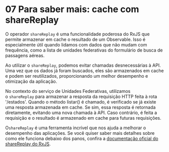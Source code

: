 # 07 Para saber mais: cache com shareReplay

O operador `shareReplay` é uma funcionalidade poderosa do RxJS que permite armazenar em cache o resultado de um Observable. Isso é especialmente útil quando lidamos com dados que não mudam com frequência, como a lista de unidades federativas do formulário de busca de passagens aéreas.

Ao utilizar o `shareReplay`, podemos evitar chamadas desnecessárias à API. Uma vez que os dados já foram buscados, eles são armazenados em cache e podem ser reutilizados, proporcionando um melhor desempenho e otimização da aplicação.

No contexto do serviço de Unidades Federativas, utilizamos o `shareReplay` para armazenar a resposta da requisição HTTP feita à rota '/estados'. Quando o método listar() é chamado, é verificado se já existe uma resposta armazenada em cache. Se sim, essa resposta é retornada diretamente, evitando uma nova chamada à API. Caso contrário, é feita a requisição e o resultado é armazenado em cache para futuras requisições.

O`shareReplay` é uma ferramenta incrível que nos ajuda a melhorar o desempenho das aplicações. Se você quiser saber mais detalhes sobre como ele funciona debaixo dos panos, confira a [documentação oficial do shareReplay do RxJS](https://rxjs.dev/api/index/function/shareReplay).
